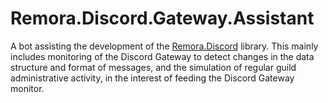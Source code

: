 
# Remora.Discord.Gateway.Assistant

A bot assisting the development of the [Remora.Discord](https://github.com/Nihlus/Remora.Discord) library. This mainly includes monitoring of the Discord Gateway to detect changes in the data structure and format of messages, and the simulation of regular guild administrative activity, in the interest of feeding the Discord Gateway monitor.
